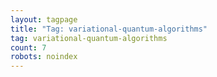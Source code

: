 ```yaml
---
layout: tagpage
title: "Tag: variational-quantum-algorithms"
tag: variational-quantum-algorithms
count: 7
robots: noindex
---
```

